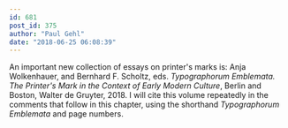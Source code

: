 ```yaml
---
id: 681
post_id: 375
author: "Paul Gehl"
date: "2018-06-25 06:08:39"
---
```

An important new collection of essays on printer's marks is: Anja Wolkenhauer, and Bernhard F. Scholtz, eds. *Typographorum Emblemata. The Printer's Mark in the Context of Early Modern Culture*, Berlin and Boston, Walter de Gruyter, 2018. I will cite this volume repeatedly in the comments that follow in this chapter, using the shorthand *Typographorum Emblemata* and page numbers.
